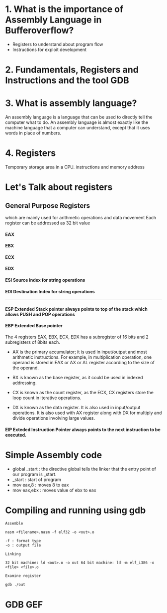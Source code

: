 # 1. What is the importance of Assembly Language in Bufferoverflow?
- Registers to understand about program flow
- Instructions for exploit development
# 2. Fundamentals, Registers and Instructions and the tool GDB
# 3. What is assembly language?
An assembly language is a language that can be used to directly tell the computer what to do.
An assembly language is almost exactly like the machine language that a computer can understand,
except that it uses words in place of numbers.
# 4. Registers
Temporary storage area in a CPU.
instructions and memory address
# Let's Talk about registers
## General Purpose Registers
which are mainly used for arithmetic operations and data movement
Each register can be addressed as 32 bit value
#### EAX 
#### EBX
#### ECX
#### EDX
#### ESI Source index for string operations
#### EDI Destination Index for string operations
----------------------------------------------------------------------------------------------------------------------------------------------------------------------------
#### ESP Extended Stack pointer always points to top of the stack which allows PUSH and POP operations
#### EBP Extended Base  pointer

The 4 registers EAX, EBX, ECX, EDX has a subregister of 16 bits and 2 subregisters of 8bits each.

- AX is the primary accumulator; it is used in input/output and most arithmetic instructions. For example, in multiplication operation, one operand is stored in EAX or AX or AL register according to the size of the operand.

- BX is known as the base register, as it could be used in indexed addressing.

- CX is known as the count register, as the ECX, CX registers store the loop count in iterative operations.

- DX is known as the data register. It is also used in input/output operations. It is also used with AX register along with DX for multiply and divide operations involving large values.

#### EIP Exteded Instruction Pointer always points to the next instruction to be executed.

# Simple Assembly code
- global _start : the directive global tells the linker that the entry point of our program is _start.
- _start : start of program
- mov eax,8 : moves 8 to eax
- mov eax,ebx : moves value of ebx to eax
# Compiling and running using gdb
```
Assemble

nasm <filename>.nasm -f elf32 -o <out>.o

-f : format type
-o : output file

Linking

32 bit machine: ld <out>.o -o out 64 bit machine: ld -m elf_i386 -o <file> <file>.o

Examine register

gdb ./out
```
# GDB GEF
